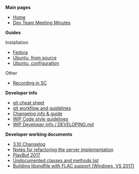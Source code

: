 **Main pages**

* [Home](https://github.com/supercollider/supercollider/wiki)
* [Dev Team Meeting Minutes](https://github.com/supercollider/supercollider/wiki/Dev-Team-Meeting-Minutes)

**Guides**

Installation

* [Fedora](https://github.com/supercollider/supercollider/wiki/Installing-SuperCollider-on-Fedora)
* [Ubuntu, from source](https://github.com/supercollider/supercollider/wiki/Installing-SuperCollider-from-source-on-Ubuntu)
* [Ubuntu, configuration](https://github.com/supercollider/supercollider/wiki/Installing-SuperCollider-on-Ubuntu-systems)

Other

* [Recording in SC](https://github.com/supercollider/supercollider/wiki/Recording-in-SuperCollider-%40WIP%41)

**Developer info**

* [git cheat sheet](https://github.com/supercollider/supercollider/wiki/git-cheat-sheet)
* [git workflow and guidelines](https://github.com/supercollider/supercollider/wiki/git-workflow-and-guidelines)
* [Changelog info & guide](https://github.com/supercollider/supercollider/wiki/Changelog)
* [WIP Code style guidelines](https://github.com/supercollider/supercollider/wiki/%5BWIP%5D-Code-style-guidelines)
* [WIP Developer info / DEVELOPING.md](https://github.com/supercollider/supercollider/wiki/%5BWIP%5D-Developer-info-%40DEVELOPING.md%41)

**Developer working documents**

* [3.10 Changelog](https://github.com/supercollider/supercollider/wiki/Changelog-3.10)
* [Notes for refactoring the server implementation](https://github.com/supercollider/supercollider/wiki/%5BWIP%5D-notes-for-refactoring-the-server-implementation)
* [PlayBuf 2017](https://github.com/supercollider/supercollider/wiki/PlayBuf-2017)
* [Undocumented classes and methods list](https://github.com/supercollider/supercollider/wiki/Undocumented-classes-and-methods-list)
* [Building libsndfile with FLAC support (Windows, VS 2017)](https://github.com/supercollider/supercollider/wiki/Building-libsndfile-with-FLAC-support-%40Windows,-VS-2017%41)